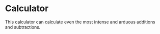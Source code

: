 # Calculator
This calculator can calculate even the most intense and arduous additions and subtractions.
